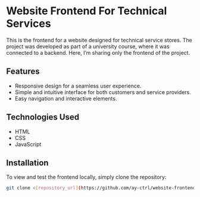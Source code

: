 # Website Frontend For Technical Services

This is the frontend for a website designed for technical service stores. The project was developed as part of a university course, where it was connected to a backend. Here, I’m sharing only the frontend of the project.

## Features
- Responsive design for a seamless user experience.
- Simple and intuitive interface for both customers and service providers.
- Easy navigation and interactive elements.

## Technologies Used
- HTML
- CSS
- JavaScript

## Installation
To view and test the frontend locally, simply clone the repository:

```bash
git clone <[repository_url](https://github.com/ay-ctrl/website-frontend)>

